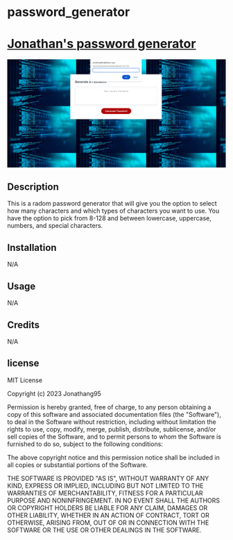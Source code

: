 # password_generator
# [Jonathan's password generator](https://jonathang95.github.io/password_generator/)

![](/Assets/Screenshot%202024-01-17%20162804.png)
## Description
This is a radom password generator that will give you the option to select how many characters and which types of characters you want to use. You have the option to pick from 8-128 and between lowercase, uppercase, numbers, and special characters.
## Installation
N/A

## Usage 
N/A

## Credits
N/A

## license


MIT License

Copyright (c) 2023 Jonathang95

Permission is hereby granted, free of charge, to any person obtaining a copy
of this software and associated documentation files (the "Software"), to deal
in the Software without restriction, including without limitation the rights
to use, copy, modify, merge, publish, distribute, sublicense, and/or sell
copies of the Software, and to permit persons to whom the Software is
furnished to do so, subject to the following conditions:

The above copyright notice and this permission notice shall be included in all
copies or substantial portions of the Software.

THE SOFTWARE IS PROVIDED "AS IS", WITHOUT WARRANTY OF ANY KIND, EXPRESS OR
IMPLIED, INCLUDING BUT NOT LIMITED TO THE WARRANTIES OF MERCHANTABILITY,
FITNESS FOR A PARTICULAR PURPOSE AND NONINFRINGEMENT. IN NO EVENT SHALL THE
AUTHORS OR COPYRIGHT HOLDERS BE LIABLE FOR ANY CLAIM, DAMAGES OR OTHER
LIABILITY, WHETHER IN AN ACTION OF CONTRACT, TORT OR OTHERWISE, ARISING FROM,
OUT OF OR IN CONNECTION WITH THE SOFTWARE OR THE USE OR OTHER DEALINGS IN THE
SOFTWARE.